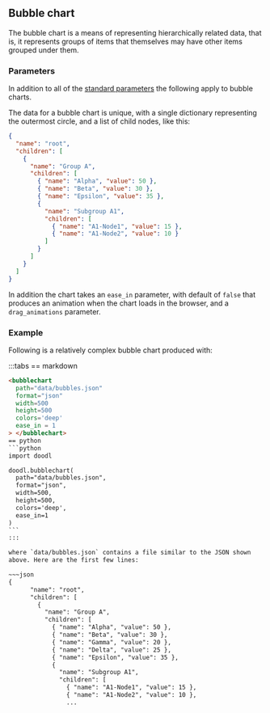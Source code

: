 ## Bubble chart

The bubble chart is a means of representing hierarchically related
data, that is, it represents groups of items that themselves may have
other items grouped under them.

### Parameters

In addition to all of the [standard parameters](/charts/intro#standard-parameters)
the following apply to bubble charts.

<Parameters no_header=true>
  <Parameter name="data" type="JSON/Python dict">
<div>

The data for a bubble chart is unique, with a single dictionary
representing the outermost circle, and a list of child nodes, like
this:

~~~json
{
  "name": "root",
  "children": [
    {
      "name": "Group A",
      "children": [
        { "name": "Alpha", "value": 50 },
        { "name": "Beta", "value": 30 },
        { "name": "Epsilon", "value": 35 },
        {
          "name": "Subgroup A1",
          "children": [
            { "name": "A1-Node1", "value": 15 },
            { "name": "A1-Node2", "value": 10 }
          ]
        }
      ]
    }
  ]
}
~~~

</div>
  </Parameter>
  <Parameter name="ease_in" type="Boolean">

In addition the chart takes an `ease_in` parameter, with default of
`false` that produces an animation when the chart loads in the
browser, and a `drag_animations` parameter.

  </Parameter>
</Parameters>

### Example

Following is a relatively complex bubble chart produced with:

:::tabs
== markdown
~~~html
<bubblechart
  path="data/bubbles.json"
  format="json"
  width=500
  height=500
  colors='deep'
  ease_in = 1
> </bubblechart>
== python
```python
import doodl

doodl.bubblechart(
  path="data/bubbles.json",
  format="json",
  width=500,
  height=500,
  colors='deep',
  ease_in=1
)
```
:::

where `data/bubbles.json` contains a file similar to the JSON shown
above. Here are the first few lines:

~~~json
{
      "name": "root",
      "children": [
        {
          "name": "Group A",
          "children": [
            { "name": "Alpha", "value": 50 },
            { "name": "Beta", "value": 30 },
            { "name": "Gamma", "value": 20 },
            { "name": "Delta", "value": 25 },
            { "name": "Epsilon", "value": 35 },
            {
              "name": "Subgroup A1",
              "children": [
                { "name": "A1-Node1", "value": 15 },
                { "name": "A1-Node2", "value": 10 },
                ...
~~~

<span class="doodl-chart" id="bubbles_0"></span>

<script>
 setTimeout(() => {
  Promise.resolve().then(() => {
    Doodl.bubblechart('#bubbles_0',{
      "name": "root",
      "children": [
        {
          "name": "Group A",
          "children": [
            { "name": "Alpha", "value": 50 },
            { "name": "Beta", "value": 30 },
            { "name": "Gamma", "value": 20 },
            { "name": "Delta", "value": 25 },
            { "name": "Epsilon", "value": 35 },
            {
              "name": "Subgroup A1",
              "children": [
                { "name": "A1-Node1", "value": 15 },
                { "name": "A1-Node2", "value": 10 },
                { "name": "A1-Node3", "value": 12 },
                { "name": "A1-Node4", "value": 8 },
                { "name": "A1-Node5", "value": 14 }
              ]
            }
          ]
        },
        {
          "name": "Group B",
          "children": [
            { "name": "Zeta", "value": 22 },
            { "name": "Eta", "value": 18 },
            { "name": "Theta", "value": 16 },
            {
              "name": "Subgroup B1",
              "children": [
                { "name": "B1-Node1", "value": 11 },
                { "name": "B1-Node2", "value": 9 },
                { "name": "B1-Node3", "value": 7 },
                { "name": "B1-Node4", "value": 6 },
                { "name": "B1-Node5", "value": 13 }
              ]
            },
            {
              "name": "Subgroup B2",
              "children": [
                { "name": "B2-Node1", "value": 17 },
                { "name": "B2-Node2", "value": 12 },
                { "name": "B2-Node3", "value": 10 },
                { "name": "B2-Node4", "value": 5 },
                { "name": "B2-Node5", "value": 8 }
              ]
            }
          ]
        },
        {
          "name": "Group C",
          "children": [
            { "name": "Iota", "value": 14 },
            { "name": "Kappa", "value": 9 },
            {
              "name": "Subgroup C1",
              "children": [
                { "name": "C1-Node1", "value": 6 },
                { "name": "C1-Node2", "value": 4 },
                { "name": "C1-Node3", "value": 10 },
                { "name": "C1-Node4", "value": 5 },
                { "name": "C1-Node5", "value": 7 }
              ]
            },
            {
              "name": "Subgroup C2",
              "children": [
                { "name": "C2-Node1", "value": 8 },
                { "name": "C2-Node2", "value": 9 },
                { "name": "C2-Node3", "value": 6 },
                { "name": "C2-Node4", "value": 5 },
                { "name": "C2-Node5", "value": 4 }
              ]
            }
          ]
        },
        {
          "name": "Group D",
          "children": [
            {
              "name": "Subgroup D1",
              "children": [
                { "name": "D1-Node1", "value": 11 },
                { "name": "D1-Node2", "value": 13 },
                { "name": "D1-Node3", "value": 7 },
                { "name": "D1-Node4", "value": 6 },
                { "name": "D1-Node5", "value": 9 }
              ]
            },
            {
              "name": "Subgroup D2",
              "children": [
                { "name": "D2-Node1", "value": 12 },
                { "name": "D2-Node2", "value": 10 },
                { "name": "D2-Node3", "value": 11 },
                { "name": "D2-Node4", "value": 14 },
                { "name": "D2-Node5", "value": 13 }
              ]
            }
          ]
        }
      ]
    },
    {"width":1000,"height":500},
    {},
    ['#4C72B0', '#DD8452', '#55A868', '#C44E52', '#8172B3', '#937860', '#DA8BC3', '#8C8C8C', '#CCB974', '#64B5CD'],
    true, true
    )
  }
)}, 1000);
  
</script>





